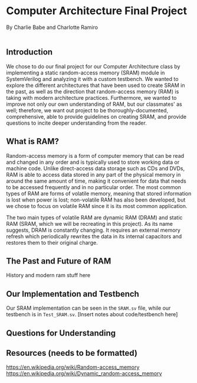 # Computer Architecture Final Project
By Charlie Babe and Charlotte Ramiro  <br> <br>


## Introduction

We chose to do our final project for our Computer Architecture class by implementing a static random-access memory (SRAM) module in SystemVerilog and analyzing it with a custom testbench. We wanted to explore the different architectures that have been used to create SRAM in the past, as well as the direction that random-access memory (RAM) is taking with modern architecture practices. Furthermore, we wanted to improve not only our own understanding of RAM, but our classmates' as well; therefore, we want out project to be thoroughly-documented, comprehensive, able to provide guidelines on creating SRAM, and provide questions to incite deeper understanding from the reader.  <br>  



## What is RAM?

Random-access memory is a form of computer memory that can be read and changed in any order and is typically used to store working data or machine code. Unlike direct-access data storage such as CDs and DVDs, RAM is able to access data stored in any part of the physical memory in around the same amount of time, making it convenient for data that needs to be accessed frequently and in no particular order. The most common types of RAM are forms of volatile memory, meaning that stored information is lost when power is lost; non-volatile RAM has also been developed, but we chose to focus on volatile RAM since it is its most common application.

The two main types of volatile RAM are dynamic RAM (DRAM) and static RAM (SRAM, which we will be recreating in this project). As its name suggests, DRAM is constantly changing. It requires an external memory refresh which periodically rewrites the data in its internal capacitors and restores them to their original charge. 



## The Past and Future of RAM
History and modern ram stuff here

## Our Implementation and Testbench
Our SRAM implementation can be seen in the ```SRAM.sv``` file, while our testbench is in ```Test_SRAM.sv```. \[Insert notes about code/testbench here\]

## Questions for Understanding

## Resources (needs to be formatted)
https://en.wikipedia.org/wiki/Random-access_memory
https://en.wikipedia.org/wiki/Dynamic_random-access_memory
